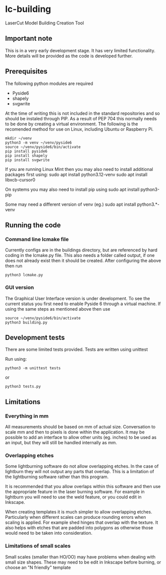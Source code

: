 # lc-building
LaserCut Model Building Creation Tool

## Important note
This is in a very early development stage. It has very limited functionality.
More details will be provided as the code is developed further.


## Prerequisites
The following python modules are required
* Pyside6
* shapely
* svgwrite

At the time of writing this is not included in the standard repositories and so should be instaled through PIP.
As a result of PEP 704 this normally needs to be done by creating a virtual environment. The following is the recomended method for use on Linux, including Ubuntu or Raspberry Pi.

    mkdir ~/venv
    python3 -m venv ~/venv/pyside6
    source ~/venv/pyside6/bin/activate
    pip install pyside6
    pip install shapely
    pip install svgwrite
    
If you are running Linux Mint then you may also need to install additional packages first using:
    sudo apt install python3.12-venv 
    sudo apt install libxcb-cursor0
    
On systems you may also need to install pip using
    sudo apt install python3-pip

Some may need a different version of venv (eg.)
    sudo apt install python3.*-venv
    
## Running the code


### Command line lcmake file
Currently configs are in the buildings directory, but are referenced by hard coding in the lcmake.py file.
This also needs a folder called output, if one does not already exist then it should be created.
After configuring the above then run

    python3 lcmake.py 


### GUI version
The Graphical User Interface version is under development. To see the current status you first need to enable
Pyside 6 through a virtual machine. If using the same steps as mentioned above then use
    

    source ~/venv/pyside6/bin/activate
    python3 building.py 

    
   
## Development tests
There are some limited tests provided.
Tests are written using unittest

Run using:

    python3 -m unittest tests
or

    python3 tests.py
    
## Limitations

### Everything in mm
All measurements should be based on mm of actual size.
Conversation to scale mm and then to pixels is done within the
application. It may be possible to add an interface to allow 
other units (eg. inches) to be used as an input, but they will
still be handled internally as mm.

### Overlapping etches
Some lightburning software do not allow overlapping etches.
In the case of lightburn they will not output any parts that overlap.
This is a limitation of the lightburning software rather than this 
program.

It is recommended that you allow overlaps within this software and
then use the appropriate feature in the laser burning software. 
For example in lightburn you will need to use the weld feature, or
you could edit in Inkscape. 

When creating templates it is much simpler to allow overlapping etches. 
Particularly when different scales can produce rounding errors when scaling
is applied.
For example shed hinges that overlap with the texture. It also helps with
etches that are padded into polygons as otherwise those would need to be
taken into consideration.

### Limitations of small scales
Small scales (smaller than HO/OO) may have problems when dealing with small
size shapes. These may need to be edit in Inkscape before burning, or choose
an "N friendly" template
